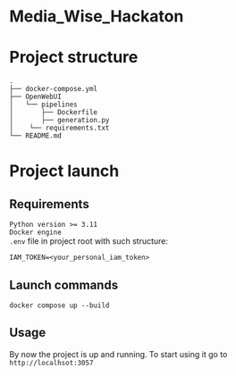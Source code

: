 # Media_Wise_Hackaton
# Project structure 
```commandline
.
├── docker-compose.yml
├── OpenWebUI
│   └── pipelines
│       ├── Dockerfile
│       ├── generation.py
│    └── requirements.txt
└── README.md

```
# Project launch 
## Requirements
`Python version >= 3.11` </br>
`Docker engine` </br>
`.env` file in project root with such structure:
```commandline
IAM_TOKEN=<your_personal_iam_token>
```
## Launch commands 
```commandline
docker compose up --build 
```

## Usage 
By now the project is up and running. To start using it go to `http://localhsot:3057`
